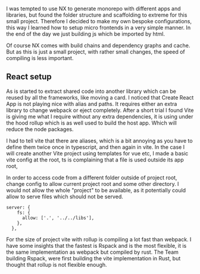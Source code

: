 I was tempted to use NX to generate monorepo with different apps and libraries, but found the folder structure and scaffolding to extreme for this small project.
Therefore I decided to make my own bespoke configurations, this way I learned how to setup micro frontends in a very simple manner. In the end of the day we just building js which be imported by html.

Of course NX comes with build chains and dependency graphs and cache. But as this is just a small project, with rather small changes, the speed of compiling is less important.

## React setup 

As is started to extract shared code into another library which can be reused by all the frameworks, like moving a card. I noticed that Create React App is not playing nice with alias and paths. It requires either an extra library to change webpack or eject completely. 
After a short trial I found Vite is giving me what I require without any extra dependencies, it is using under the hood rollup which is as well used to build the host app. Which will reduce the node packages.

I had to tell vite that there are aliases, which is a bit annoying as you have to define them twice once in typescript, and then again in vite.
In the case I will create another Vite project using templates for vue etc, I made a basic vite config at the root, ts is complaining that a file is used outside its app root,

In order to access code from a different folder outside of project root, change config to allow current project root and some other directory. I would not allow the whole "project" to be available, as it potentially could allow to serve files which should not be served.

```
server: {
    fs: {
      allow: ['.', '../../libs'],
    },
  },
```

For the size of project vite with rollup is compiling a lot fast than webpack. I have some insights that the fastest is Rspack and is the most flexible, it is the same implementation as webpack but compiled by rust. The Team building Rspack, were first building the vite implementation in Rust, but thought that rollup is not flexible enough.
